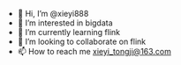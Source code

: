 - 👋 Hi, I’m @xieyi888
- 👀 I’m interested in bigdata
- 🌱 I’m currently learning flink
- 💞️ I’m looking to collaborate on flink
- 📫 How to reach me xieyi_tongji@163.com

<!---
xieyi888/xieyi888 is a ✨ special ✨ repository because its `README.md` (this file) appears on your GitHub profile.
You can click the Preview link to take a look at your changes.
--->
